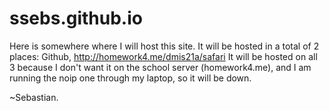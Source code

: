 # ssebs.github.io
Here is somewhere where I will host this site. It will be hosted in a total of 2 places:
 Github,
 http://homework4.me/dmis21a/safari
It will be hosted on all 3 because I don't want it on the school server (homework4.me), and I am running the noip one through my laptop, so it will be down.

~Sebastian.
